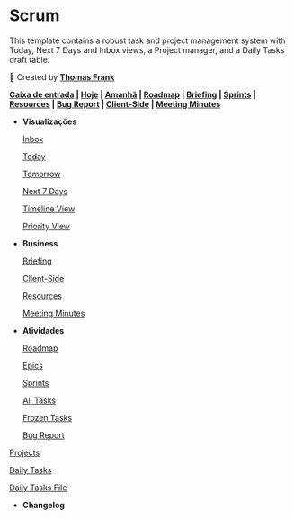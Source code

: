 # Scrum

This template contains a robust task and project management system with Today, Next 7 Days and Inbox views, a Project manager, and a Daily Tasks draft table.

🦙 Created by **[Thomas Frank](https://thomasjfrank.com/)**

**[Caixa de entrada](Scrum%205a308e53966446678eb4e891b45e4be6/Inbox%208eed5d51061442ce89537e19affe3c55.md)   |   [Hoje](Scrum%205a308e53966446678eb4e891b45e4be6/Today%20c717a027807b4d3283ba258374e45289.md)   |   [Amanhã](Scrum%205a308e53966446678eb4e891b45e4be6/Tomorrow%20a7614d29b8cc4fee92a2271f21a694b4.md)   |   [Roadmap](https://www.notion.so/bc91a932ad494c3290191567b769f1b6) |   [Briefing](Scrum%205a308e53966446678eb4e891b45e4be6/Briefing%20d10d909d758c4a7ab41452abad0818f2.md)   |   [Sprints](https://www.notion.so/39683c1f86764080a818603f143c4b7d) |   [Resources](Scrum%205a308e53966446678eb4e891b45e4be6/Resources%20f2699a9060814f809a59392d9f4b36d6.md) |   [Bug Report](https://www.notion.so/98a3c81869444a02bd2ea026046762da)   |   [Client-Side](Scrum%205a308e53966446678eb4e891b45e4be6/Client-Side%202da9fabfeb844e04a51723f20c75ba45.md)   |   [Meeting Minutes](Scrum%205a308e53966446678eb4e891b45e4be6/Meeting%20Minutes%2093ad8708481d4a3a8a8add749873d614.csv)**

- **Visualizações**
    
    [Inbox](Scrum%205a308e53966446678eb4e891b45e4be6/Inbox%208eed5d51061442ce89537e19affe3c55.md)
    
    [Today](Scrum%205a308e53966446678eb4e891b45e4be6/Today%20c717a027807b4d3283ba258374e45289.md)
    
    [Tomorrow](Scrum%205a308e53966446678eb4e891b45e4be6/Tomorrow%20a7614d29b8cc4fee92a2271f21a694b4.md)
    
    [Next 7 Days](Scrum%205a308e53966446678eb4e891b45e4be6/Next%207%20Days%20d370a6b6ff394c9a808517aefc409935.md)
    
    [Timeline View](Scrum%205a308e53966446678eb4e891b45e4be6/Timeline%20View%2011749b97ec4a43549b793085c3ee240f.md)
    
    [Priority View](Scrum%205a308e53966446678eb4e891b45e4be6/Priority%20View%20459ba875af4d49e7be37c754018f8cd3.md)
    
- **Business**
    
    [Briefing](Scrum%205a308e53966446678eb4e891b45e4be6/Briefing%20d10d909d758c4a7ab41452abad0818f2.md)
    
    [Client-Side](Scrum%205a308e53966446678eb4e891b45e4be6/Client-Side%202da9fabfeb844e04a51723f20c75ba45.md)
    
    [Resources](Scrum%205a308e53966446678eb4e891b45e4be6/Resources%20f2699a9060814f809a59392d9f4b36d6.md)
    
    [Meeting Minutes](Scrum%205a308e53966446678eb4e891b45e4be6/Meeting%20Minutes%2093ad8708481d4a3a8a8add749873d614.csv)
    
- **Atividades**
    
    [Roadmap](Scrum%205a308e53966446678eb4e891b45e4be6/Roadmap%20686e3cc0d076496b833943d1d47c0dfa.csv)
    
    [Epics](Scrum%205a308e53966446678eb4e891b45e4be6/Epics%20e502cbfb73a44660bd9a488543353176.csv)
    
    [Sprints](Scrum%205a308e53966446678eb4e891b45e4be6/Sprints%206a056992ea474dd18dbce112588335c8.csv)
    
    [All Tasks](Scrum%205a308e53966446678eb4e891b45e4be6/All%20Tasks%20f3761a4933934cbd8911784221f481c9.csv)
    
    [Frozen Tasks](Scrum%205a308e53966446678eb4e891b45e4be6/Frozen%20Tasks%207b76b702b044438fa16283f721b013bf.md)
    
    [Bug Report](Scrum%205a308e53966446678eb4e891b45e4be6/Bug%20Report%20de092fefd05e44c8b9e09b5dd0e5368e.csv)
    

[Projects](Scrum%205a308e53966446678eb4e891b45e4be6/Projects%208c06dfbe488d429f862029a4c12279a9.csv)

[Daily Tasks](Scrum%205a308e53966446678eb4e891b45e4be6/Daily%20Tasks%20d02f41722bf947c28a4ea2fec1f4bf4b.csv)

[Daily Tasks File](Scrum%205a308e53966446678eb4e891b45e4be6/Daily%20Tasks%20File%203949008def87456f8248a9df61d11975.md)

- **Changelog**
